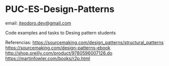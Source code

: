 
# PUC-ES-Design-Patterns

email: jteodoro.dev@gmail.com

Code examples and tasks to Desing pattern students


Referencias:
https://sourcemaking.com/design_patterns/structural_patterns
https://sourcemaking.com/design-patterns-ebook
http://shop.oreilly.com/product/9780596007126.do
https://martinfowler.com/books/r2p.html
